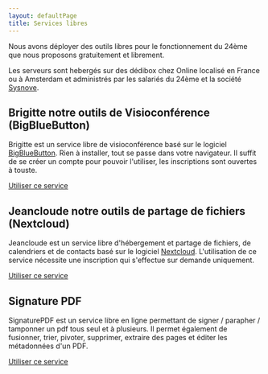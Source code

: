 ```yaml
---
layout: defaultPage
title: Services libres
---
```


Nous avons déployer des outils libres pour le fonctionnement du 24ème que nous proposons gratuitement et librement.

Les serveurs sont hebergés sur des dédibox chez Online localisé en France ou à Amsterdam et administrés par les salariés du 24ème et la société [Sysnove](https://www.sysnove.fr/).

## Brigitte notre outils de Visioconférence (BigBlueButton)

Brigitte est un service libre de visioconférence basé sur le logiciel [BigBlueButton](https://fr.wikipedia.org/wiki/BigBlueButton). Rien à installer, tout se passe dans votre navigateur. Il suffit de se créer un compte pour pouvoir l'utiliser, les inscriptions sont ouvertes à touste.

[Utiliser ce service](https://brigitte.24eme.fr)

## Jeancloude notre outils de partage de fichiers (Nextcloud)

Jeancloude est un service libre d'hébergement et partage de fichiers, de calendriers et de contacts basé sur le logiciel [Nextcloud](https://fr.wikipedia.org/wiki/Nextcloud). L'utilisation de ce service nécessite une inscription qui s'effectue sur demande uniquement.

[Utiliser ce service](https://jeancloude.24eme.fr/)

## Signature PDF

SignaturePDF est un service libre en ligne permettant de signer / parapher / tamponner un pdf tous seul et à plusieurs. Il permet également de fusionner, trier, pivoter, supprimer, extraire des pages et éditer les métadonnées d'un PDF.

[Utiliser ce service](https://pdf.24eme.fr/)
